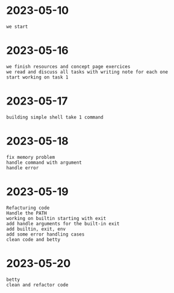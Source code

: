 # 2023-05-10
	we start
# 2023-05-16
	we finish resources and concept page exercices
	we read and discuss all tasks with writing note for each one
	start working on task 1
# 2023-05-17
	building simple shell take 1 command
# 2023-05-18
	fix memory problem
	handle command with argument
	handle error
# 2023-05-19
	Refacturing code
	Handle the PATH
	working on builtin starting with exit
	add handle arguments for the built-in exit
	add builtin, exit, env
	add some error handling cases
	clean code and betty
# 2023-05-20
	betty
	clean and refactor code
